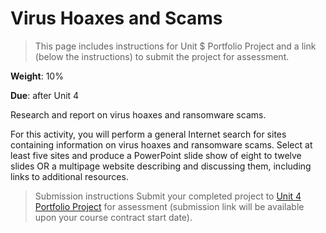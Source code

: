 # Virus Hoaxes and Scams

>This page includes instructions for Unit $ Portfolio Project and a link (below the instructions) to submit the project for assessment.

**Weight**: 10%

**Due**: after Unit 4

Research and report on virus hoaxes and ransomware scams.

For this activity, you will perform a general Internet search for sites containing information on virus hoaxes and ransomware scams. Select at least five sites and produce a PowerPoint slide show of eight to twelve slides OR a multipage website describing and discussing them, including links to additional resources.

>Submission instructions
>Submit your completed project to [Unit 4 Portfolio Project](https://learning.athabascau.ca/d2l/common/dialogs/quickLink/quickLink.d2l?ou=12488&type=dropbox&rcode=62aace2087124ca9a77a3de3-17) for assessment (submission link will be available upon your course contract start date).
